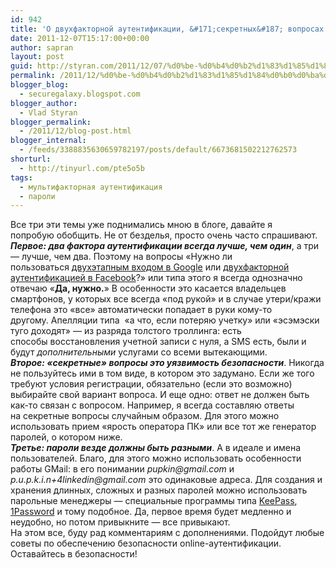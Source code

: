 ```yaml
---
id: 942
title: 'О двухфакторной аутентификации, &#171;секретных&#187; вопросах и хранении паролей'
date: 2011-12-07T15:17:00+00:00
author: sapran
layout: post
guid: http://styran.com/2011/12/07/%d0%be-%d0%b4%d0%b2%d1%83%d1%85%d1%84%d0%b0%d0%ba%d1%82%d0%be%d1%80%d0%bd%d0%be%d0%b9-%d0%b0%d1%83%d1%82%d0%b5%d0%bd%d1%82%d0%b8%d1%84%d0%b8%d0%ba%d0%b0%d1%86%d0%b8%d0%b8-%d1%81%d0%b5%d0%ba%d1%80/
permalink: /2011/12/%d0%be-%d0%b4%d0%b2%d1%83%d1%85%d1%84%d0%b0%d0%ba%d1%82%d0%be%d1%80%d0%bd%d0%be%d0%b9-%d0%b0%d1%83%d1%82%d0%b5%d0%bd%d1%82%d0%b8%d1%84%d0%b8%d0%ba%d0%b0%d1%86%d0%b8%d0%b8-%d1%81%d0%b5%d0%ba%d1%80/
blogger_blog:
  - securegalaxy.blogspot.com
blogger_author:
  - Vlad Styran
blogger_permalink:
  - /2011/12/blog-post.html
blogger_internal:
  - /feeds/3388835630659782197/posts/default/6673681502212762573
shorturl:
  - http://tinyurl.com/pte5o5b
tags:
  - мультифакторная аутентификация
  - пароли
---
```

<div dir="ltr" style="text-align: left;">
  <div style="text-align: justify;">
    <div style="text-align: left;">
      Все три эти темы уже поднимались мною в блоге, давайте я попробую&nbsp;обобщить. Не от безделья, просто очень часто спрашивают.
    </div>
  </div>
  
  <div style="text-align: justify;">
    <div style="text-align: left;">
    </div>
  </div>
  
  <div style="text-align: justify;">
    <div style="text-align: left;">
      <b><i>Первое: два фактора аутентификации всегда лучше, чем один</i></b>, а три &#8212; лучше, чем два. Поэтому на вопросы &#171;Нужно ли пользоваться&nbsp;<a href="http://www.google.com/support/accounts/bin/static.py?page=guide.cs&guide=1056283&topic=1056284">двухэтапным входом в Google</a> или <a href="https://blog.facebook.com/blog.php?post=10150153272607131">двухфакторной аутентификацией в Facebook</a>?&#187; или типа этого я всегда однозначно отвечаю &#171;<b>Да, нужно.</b>&#187; В особенности это касается владельцев смартфонов, у которых все всегда &#171;под рукой&#187; и в случае утери/кражи телефона это &#171;все&#187; автоматически попадает в руки кому-то другому.&nbsp;Апелляции&nbsp;типа &nbsp;&#171;а что, если потеряю учетку&#187; или &#171;эсэмэски туго доходят&#187; &#8212; из разряда толстого троллинга: есть способы&nbsp;восстановления&nbsp;учетной записи с нуля, а SMS есть, были и будут <i>дополнительными</i> услугами со всеми вытекающими.
    </div>
  </div>
  
  <div style="text-align: justify;">
    <div style="text-align: left;">
    </div>
  </div>
  
  <div style="text-align: justify;">
    <div style="text-align: left;">
      <b><i>Второе: &#171;секретные&#187; вопросы это уязвимость безопасности</i></b>. Никогда не пользуйтесь ими в том виде, в котором это задумано. Если же того требуют условия регистрации, обязательно (если это&nbsp;возможно) выбирайте свой вариант вопроса. И еще одно: ответ не должен быть как-то связан с вопросом. Например, я всегда составляю ответы на&nbsp;секретные&nbsp;вопросы случайным образом. Для этого можно использовать прием &#171;ярость оператора ПК&#187; или все тот же генератор паролей, о котором ниже.
    </div>
  </div>
  
  <div style="text-align: justify;">
    <div style="text-align: left;">
    </div>
  </div>
  
  <div style="text-align: justify;">
    <div style="text-align: left;">
      <b><i>Третье: пароли везде должны быть разными</i></b>. А в идеале и имена пользователей. Благо, для этого можно использовать особенности работы GMail: в его понимании <i>pupkin@gmail.com</i> и <i>p.u.p.k.i.n+4linkedin@gmail.com</i> это одинаковые адреса. Для создания и хранения длинных, сложных и разных паролей можно использовать парольные менеджеры &#8212; специальные программы типа <a href="http://keepass.info/">KeePass</a>, <a href="http://agilebits.com/onepassword">1Password</a> и тому подобное. Да, первое время будет медленно и неудобно, но потом привыкните &#8212; все привыкают.
    </div>
  </div>
  
  <div style="text-align: justify;">
    <div style="text-align: left;">
    </div>
  </div>
  
  <div style="text-align: justify;">
    <div style="text-align: left;">
      На этом все, буду рад комментариям с дополнениями. Подойдут любые советы по обеспечению безопасности online-аутентификации.
    </div>
  </div>
  
  <div style="text-align: justify;">
    <div style="text-align: left;">
    </div>
  </div>
  
  <div style="text-align: justify;">
    <div style="text-align: left;">
      Оставайтесь в безопасности!
    </div>
  </div>
</div>

<div class="addtoany_share_save_container addtoany_content_bottom">
  <div class="a2a_kit a2a_kit_size_32 addtoany_list a2a_target" id="wpa2a_199">
    <a class="a2a_button_facebook" href="http://www.addtoany.com/add_to/facebook?linkurl=https%3A%2F%2Fblog.styran.com%2F2011%2F12%2F%25d0%25be-%25d0%25b4%25d0%25b2%25d1%2583%25d1%2585%25d1%2584%25d0%25b0%25d0%25ba%25d1%2582%25d0%25be%25d1%2580%25d0%25bd%25d0%25be%25d0%25b9-%25d0%25b0%25d1%2583%25d1%2582%25d0%25b5%25d0%25bd%25d1%2582%25d0%25b8%25d1%2584%25d0%25b8%25d0%25ba%25d0%25b0%25d1%2586%25d0%25b8%25d0%25b8-%25d1%2581%25d0%25b5%25d0%25ba%25d1%2580%2F&linkname=%D0%9E%20%D0%B4%D0%B2%D1%83%D1%85%D1%84%D0%B0%D0%BA%D1%82%D0%BE%D1%80%D0%BD%D0%BE%D0%B9%20%D0%B0%D1%83%D1%82%D0%B5%D0%BD%D1%82%D0%B8%D1%84%D0%B8%D0%BA%D0%B0%D1%86%D0%B8%D0%B8%2C%20%C2%AB%D1%81%D0%B5%D0%BA%D1%80%D0%B5%D1%82%D0%BD%D1%8B%D1%85%C2%BB%20%D0%B2%D0%BE%D0%BF%D1%80%D0%BE%D1%81%D0%B0%D1%85%20%D0%B8%20%D1%85%D1%80%D0%B0%D0%BD%D0%B5%D0%BD%D0%B8%D0%B8%20%D0%BF%D0%B0%D1%80%D0%BE%D0%BB%D0%B5%D0%B9" title="Facebook" rel="nofollow" target="_blank"></a><a class="a2a_button_twitter" href="http://www.addtoany.com/add_to/twitter?linkurl=https%3A%2F%2Fblog.styran.com%2F2011%2F12%2F%25d0%25be-%25d0%25b4%25d0%25b2%25d1%2583%25d1%2585%25d1%2584%25d0%25b0%25d0%25ba%25d1%2582%25d0%25be%25d1%2580%25d0%25bd%25d0%25be%25d0%25b9-%25d0%25b0%25d1%2583%25d1%2582%25d0%25b5%25d0%25bd%25d1%2582%25d0%25b8%25d1%2584%25d0%25b8%25d0%25ba%25d0%25b0%25d1%2586%25d0%25b8%25d0%25b8-%25d1%2581%25d0%25b5%25d0%25ba%25d1%2580%2F&linkname=%D0%9E%20%D0%B4%D0%B2%D1%83%D1%85%D1%84%D0%B0%D0%BA%D1%82%D0%BE%D1%80%D0%BD%D0%BE%D0%B9%20%D0%B0%D1%83%D1%82%D0%B5%D0%BD%D1%82%D0%B8%D1%84%D0%B8%D0%BA%D0%B0%D1%86%D0%B8%D0%B8%2C%20%C2%AB%D1%81%D0%B5%D0%BA%D1%80%D0%B5%D1%82%D0%BD%D1%8B%D1%85%C2%BB%20%D0%B2%D0%BE%D0%BF%D1%80%D0%BE%D1%81%D0%B0%D1%85%20%D0%B8%20%D1%85%D1%80%D0%B0%D0%BD%D0%B5%D0%BD%D0%B8%D0%B8%20%D0%BF%D0%B0%D1%80%D0%BE%D0%BB%D0%B5%D0%B9" title="Twitter" rel="nofollow" target="_blank"></a><a class="a2a_button_google_plus" href="http://www.addtoany.com/add_to/google_plus?linkurl=https%3A%2F%2Fblog.styran.com%2F2011%2F12%2F%25d0%25be-%25d0%25b4%25d0%25b2%25d1%2583%25d1%2585%25d1%2584%25d0%25b0%25d0%25ba%25d1%2582%25d0%25be%25d1%2580%25d0%25bd%25d0%25be%25d0%25b9-%25d0%25b0%25d1%2583%25d1%2582%25d0%25b5%25d0%25bd%25d1%2582%25d0%25b8%25d1%2584%25d0%25b8%25d0%25ba%25d0%25b0%25d1%2586%25d0%25b8%25d0%25b8-%25d1%2581%25d0%25b5%25d0%25ba%25d1%2580%2F&linkname=%D0%9E%20%D0%B4%D0%B2%D1%83%D1%85%D1%84%D0%B0%D0%BA%D1%82%D0%BE%D1%80%D0%BD%D0%BE%D0%B9%20%D0%B0%D1%83%D1%82%D0%B5%D0%BD%D1%82%D0%B8%D1%84%D0%B8%D0%BA%D0%B0%D1%86%D0%B8%D0%B8%2C%20%C2%AB%D1%81%D0%B5%D0%BA%D1%80%D0%B5%D1%82%D0%BD%D1%8B%D1%85%C2%BB%20%D0%B2%D0%BE%D0%BF%D1%80%D0%BE%D1%81%D0%B0%D1%85%20%D0%B8%20%D1%85%D1%80%D0%B0%D0%BD%D0%B5%D0%BD%D0%B8%D0%B8%20%D0%BF%D0%B0%D1%80%D0%BE%D0%BB%D0%B5%D0%B9" title="Google+" rel="nofollow" target="_blank"></a><a class="a2a_button_linkedin" href="http://www.addtoany.com/add_to/linkedin?linkurl=https%3A%2F%2Fblog.styran.com%2F2011%2F12%2F%25d0%25be-%25d0%25b4%25d0%25b2%25d1%2583%25d1%2585%25d1%2584%25d0%25b0%25d0%25ba%25d1%2582%25d0%25be%25d1%2580%25d0%25bd%25d0%25be%25d0%25b9-%25d0%25b0%25d1%2583%25d1%2582%25d0%25b5%25d0%25bd%25d1%2582%25d0%25b8%25d1%2584%25d0%25b8%25d0%25ba%25d0%25b0%25d1%2586%25d0%25b8%25d0%25b8-%25d1%2581%25d0%25b5%25d0%25ba%25d1%2580%2F&linkname=%D0%9E%20%D0%B4%D0%B2%D1%83%D1%85%D1%84%D0%B0%D0%BA%D1%82%D0%BE%D1%80%D0%BD%D0%BE%D0%B9%20%D0%B0%D1%83%D1%82%D0%B5%D0%BD%D1%82%D0%B8%D1%84%D0%B8%D0%BA%D0%B0%D1%86%D0%B8%D0%B8%2C%20%C2%AB%D1%81%D0%B5%D0%BA%D1%80%D0%B5%D1%82%D0%BD%D1%8B%D1%85%C2%BB%20%D0%B2%D0%BE%D0%BF%D1%80%D0%BE%D1%81%D0%B0%D1%85%20%D0%B8%20%D1%85%D1%80%D0%B0%D0%BD%D0%B5%D0%BD%D0%B8%D0%B8%20%D0%BF%D0%B0%D1%80%D0%BE%D0%BB%D0%B5%D0%B9" title="LinkedIn" rel="nofollow" target="_blank"></a><a class="a2a_dd addtoany_share_save" href="https://www.addtoany.com/share"></a>
  </div>
</div>